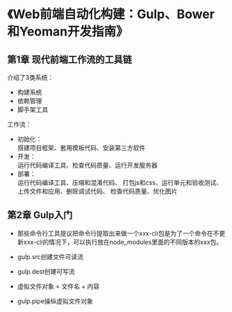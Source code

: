 # 《Web前端自动化构建：Gulp、Bower和Yeoman开发指南》
## 第1章 现代前端工作流的工具链
介绍了3类系统：
* 构建系统
* 依赖管理
* 脚手架工具

工作流：
* 初始化：<br>
搭建项目框架、套用模板代码、安装第三方软件
* 开发：<br>
运行代码编译工具、检查代码质量、运行开发服务器
* 部署：<br>
运行代码编译工具、压缩和混淆代码、
打包js和css、运行单元和验收测试、
上传文件和应用、删除调试代码、
检查代码质量、优化图片

## 第2章 Gulp入门
* 那些命令行工具提议把命令行提取出来做一个xxx-cli包是为了一个命令在不更新xxx-cli的情况下，可以执行放在node_modules里面的不同版本的xxx包。


* gulp.src创建文件可读流
* gulp.dest创建可写流
* 虚拟文件对象 = 文件名 + 内容
* gulp.pipe操纵虚拟文件对象